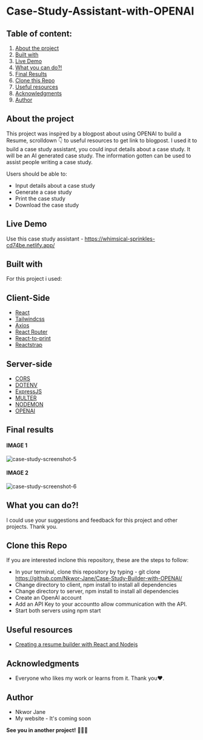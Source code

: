 # Case-Study-Assistant-with-OPENAI
## Table of content:

1. [About the project](#about-the-project)
1. [Built with](#built-with)
2. [Live Demo](#live-demo)
1. [What you can do?!](#what-you-can-do...?!)
2. [Final Results](#final-results)
3. [Clone this Repo](#clone-this-repo)
4. [Useful resources](#useful-resources)
5. [Acknowledgments](#acknowledgments)
6. [Author](#author)

## About the project

This project was inspired by a blogpost about using OPENAI to build a Resume, scrolldown 👇 to useful resources to get link to blogpost. I used it to build a case study assistant, you could input details about a case study.
It will be an AI generated case study. The information gotten can be used to assist people writing a case study.

Users should be able to:

- Input details about a case study
- Generate a case study
- Print the case study
- Download the case study

## Live Demo
Use this case study assistant - https://whimsical-sprinkles-cd74be.netlify.app/

## Built with

For this project i used:
## Client-Side
- [React](https://reactjs.org/)
- [Tailwindcss](https://tailwindcss.com/docs/installation)
- [Axios](https://www.freecodecamp.org/news/how-to-use-axios-with-react/)
- [React Router](https://reactrouter.com/en/main)
- [React-to-print](https://www.npmjs.com/package/react-to-print)
- [Reactstrap](https://reactstrap.github.io/?path=/story/home-installation--page)

## Server-side
- [CORS](https://www.npmjs.com/package/cors)
- [DOTENV](https://www.npmjs.com/package/dotenv)
- [ExpressJS](https://expressjs.com/)
- [MULTER](https://www.npmjs.com/package/multer)
- [NODEMON](https://www.npmjs.com/package/nodemon)
- [OPENAI](https://platform.openai.com/)

## Final results
#### IMAGE 1
![case-study-screenshot-5](https://user-images.githubusercontent.com/69125833/224136941-dfb15c29-f956-4535-9b6f-11bf0ea3faae.png)
#### IMAGE 2
![case-study-screenshot-6](https://user-images.githubusercontent.com/69125833/224139059-3733e623-b639-427d-8339-acc4493a701c.png)

## What you can do?!
I could use your suggestions and feedback for this project and other projects. Thank you.

## Clone this Repo
If you are interested inclone this repository, these are the steps to follow:
* In your terminal, clone this repository by typing - git clone https://github.com/Nkwor-Jane/Case-Study-Builder-with-OPENAI/
* Change directory to client, npm install to install all dependencies
* Change directory to server, npm install to install all dependencies
* Create an OpenAI account
* Add an API Key to your accountto allow communication with the API.
* Start both servers using npm start

## Useful resources
- [Creating a resume builder with React and Nodejs](https://dev.to/novu/creating-a-resume-builder-with-react-nodejs-and-ai-4k6l)

## Acknowledgments
- Everyone who likes my work or learns from it. Thank you❤.

## Author
- Nkwor Jane
- My website - It's coming soon 

**See you in another project!** 👋👩‍💻
